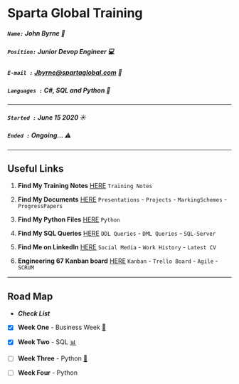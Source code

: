 # Sparta Global Training
##### `Name:` John Byrne :office:
##### `Position:` Junior Devop Engineer :computer: 
##### `E-mail :` Jbyrne@spartaglobal.com :email:
##### `Languages :` C#, SQL and Python :snake:
___

##### `Started :` **June 15 2020** :sunny:
##### `Ended :`  **Ongoing...** :warning:
 
___

## **Useful Links** 

1. **Find My Training Notes** [HERE](/Notes) `Training Notes`

2. **Find My Documents** [HERE](/Documents) `Presentations` - `Projects` - `MarkingSchemes` - `ProgressPapers`

3. **Find My Python Files** [HERE](/Python-Files) `Python` 

4. **Find My SQL Queries** [HERE](/SQL-Queries) `DDL Queries` - `DML Queries` - `SQL-Server`

5. **Find Me on LinkedIn** [HERE](https://www.linkedin.com/in/john-byrne-b74214174/) `Social Media` - `Work History` - `Latest CV`

6. **Engineering 67 Kanban board** [HERE](https://trello.com/b/eZdQiVQU/engineering-67) `Kanban` - `Trello Board` - `Agile` - `SCRUM`
___

## **Road Map** 
* _**Check List**_ 

- [x] **Week One** - Business Week [:briefcase:](/Notes/Business-Week-1)
- [x] **Week Two** - SQL [:bar_chart:](/Notes/SQL-Week-2)
- [ ] **Week Three** - Python [:snake:](/Notes/Python-Intro-Week-3)
- [ ] **Week Four** - Python 

